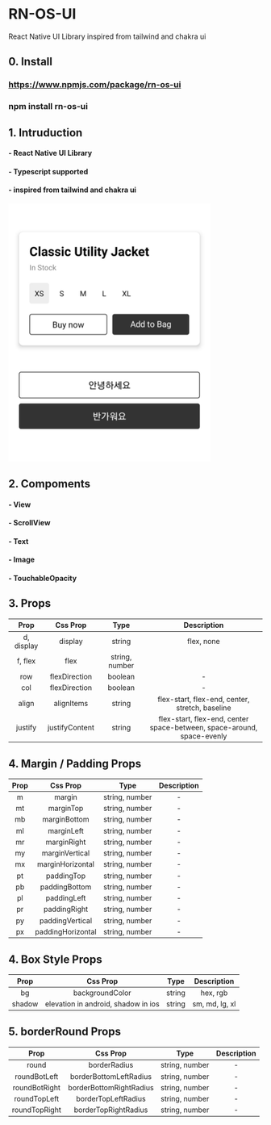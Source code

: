 # RN-OS-UI

React Native UI Library
inspired from tailwind and chakra ui

## **0. Install**

### https://www.npmjs.com/package/rn-os-ui<br/>

### npm install rn-os-ui

## **1. Intruduction**

#### - React Native UI Library<br/>

#### - Typescript supported<br/>

#### - inspired from tailwind and chakra ui

<img src="https://github.com/pekosong/rn-os-ui/blob/master/Screenshot_20210423-160230_Expo%20Go.jpg?raw=true"  width="400">

## **2. Compoments**

#### - View

#### - ScrollView

#### - Text

#### - Image

#### - TouchableOpacity

## **3. Props**

|    Prop    |    Css Prop    |      Type      |                                Description                                 |
| :--------: | :------------: | :------------: | :------------------------------------------------------------------------: |
| d, display |    display     |     string     |                                 flex, none                                 |
|  f, flex   |      flex      | string, number |                                                                            |
|    row     | flexDirection  |    boolean     |                                     -                                      |
|    col     | flexDirection  |    boolean     |                                     -                                      |
|   align    |   alignItems   |     string     |              flex-start, flex-end, center, stretch, baseline               |
|  justify   | justifyContent |     string     | flex-start, flex-end, center<br/>space-between, space-around, space-evenly |

## **4. Margin / Padding Props**

| Prop |     Css Prop      |      Type      | Description |
| :--: | :---------------: | :------------: | :---------: |
|  m   |      margin       | string, number |      -      |
|  mt  |     marginTop     | string, number |      -      |
|  mb  |   marginBottom    | string, number |      -      |
|  ml  |    marginLeft     | string, number |      -      |
|  mr  |    marginRight    | string, number |      -      |
|  my  |  marginVertical   | string, number |      -      |
|  mx  | marginHorizontal  | string, number |      -      |
|  pt  |    paddingTop     | string, number |      -      |
|  pb  |   paddingBottom   | string, number |      -      |
|  pl  |    paddingLeft    | string, number |      -      |
|  pr  |   paddingRight    | string, number |      -      |
|  py  |  paddingVertical  | string, number |      -      |
|  px  | paddingHorizontal | string, number |      -      |

## **4. Box Style Props**

|  Prop  |              Css Prop               |  Type  |  Description   |
| :----: | :---------------------------------: | :----: | :------------: |
|   bg   |           backgroundColor           | string |    hex, rgb    |
| shadow | elevation in android, shadow in ios | string | sm, md, lg, xl |

## **5. borderRound Props**

|     Prop      |        Css Prop         |      Type      | Description |
| :-----------: | :---------------------: | :------------: | :---------: |
|     round     |      borderRadius       | string, number |      -      |
| roundBotLeft  | borderBottomLeftRadius  | string, number |      -      |
| roundBotRight | borderBottomRightRadius | string, number |      -      |
| roundTopLeft  |   borderTopLeftRadius   | string, number |      -      |
| roundTopRight |  borderTopRightRadius   | string, number |      -      |
